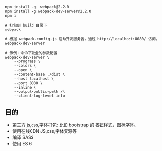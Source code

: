 

```
npm install -g  webpack@2.2.0
npm install -g webpack-dev-server@2.2.0
npm i

# 打包到 build 目录下
webpack

# 根据 webpack.config.js 启动开发服务器，通过 http://localhost:8080/ 访问。
webpack-dev-server

# 示例：命令下较全的参数配置
webpack-dev-server \
    --progress \
    --colors \
    --open \
    --content-base ./dist \ 
    --host localhost \
    --port 8080 \
    --inline \
    --output-public-path /\
    --client-log-level info
```


##  目的

* 第三方 js,css,字体打包: 比如 bootstrap 的 按钮样式，图标字体。 
* 使用在线CDN JS,css,字体资源等
* 编译 SASS
* 使用 ES 6
